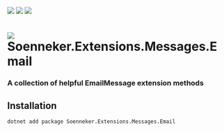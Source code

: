﻿[![](https://img.shields.io/nuget/v/soenneker.extensions.messages.email.svg?style=for-the-badge)](https://www.nuget.org/packages/soenneker.extensions.messages.email/)
[![](https://img.shields.io/github/actions/workflow/status/soenneker/soenneker.extensions.messages.email/publish-package.yml?style=for-the-badge)](https://github.com/soenneker/soenneker.extensions.messages.email/actions/workflows/publish-package.yml)
[![](https://img.shields.io/nuget/dt/soenneker.extensions.messages.email.svg?style=for-the-badge)](https://www.nuget.org/packages/soenneker.extensions.messages.email/)

# ![](https://user-images.githubusercontent.com/4441470/224455560-91ed3ee7-f510-4041-a8d2-3fc093025112.png) Soenneker.Extensions.Messages.Email
### A collection of helpful EmailMessage extension methods

## Installation

```
dotnet add package Soenneker.Extensions.Messages.Email
```
